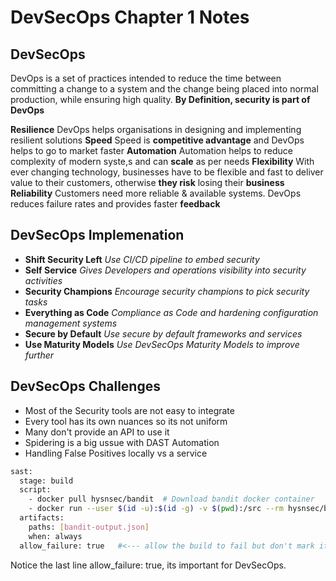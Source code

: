 # DevSecOps Chapter 1 Notes
## DevSecOps
DevOps is a set of practices intended to reduce the time between committing a change to a system and the change being placed into normal production, while ensuring high quality.
**By Definition, security is part of DevOps**

**Resilience**
DevOps helps organisations in designing and implementing resilient solutions
**Speed**
Speed is **competitive advantage** and DevOps helps to go to market faster
**Automation**
Automation helps to reduce complexity of modern syste,s and can **scale** as per needs
**Flexibility** 
With ever changing technology, businesses have to be flexible and fast to deliver value to their customers, otherwise **they risk** losing their **business**
**Reliability** 
Customers need more reliable & available systems. DevOps reduces failure rates and provides faster **feedback**

## DevSecOps Implemenation
- **Shift Security Left**
_Use CI/CD pipeline to embed security_
- **Self Service**
_Gives Developers and operations visibility into security activities_
- **Security Champions**
_Encourage security champions to pick security tasks_
- **Everything as Code**
_Compliance as Code and hardening configuration management systems_
- **Secure by Default** 
_Use secure by default frameworks and services_
- **Use Maturity Models**
_Use DevSecOps Maturity Models to improve further_

## DevSecOps Challenges
- Most of the Security tools are not easy to integrate
- Every tool has its own nuances so its not uniform
- Many don't provide an API to use it
- Spidering is a big ussue with DAST Automation
- Handling False Positives locally vs a service

```sh
sast:
  stage: build
  script:
    - docker pull hysnsec/bandit  # Download bandit docker container
    - docker run --user $(id -u):$(id -g) -v $(pwd):/src --rm hysnsec/bandit -r /src -f json -o /src/bandit-output.json
  artifacts:
    paths: [bandit-output.json]
    when: always
  allow_failure: true   #<--- allow the build to fail but don't mark it as such
```
Notice the last line allow_failure: true, its important for DevSecOps.
